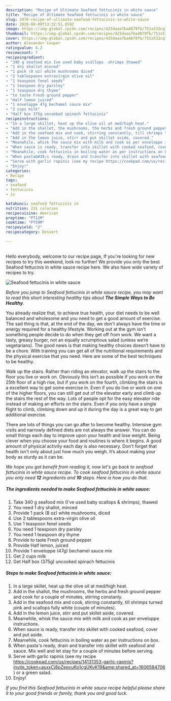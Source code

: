 ```yaml
---
description: "Recipe of Ultimate Seafood fettucinis in white sauce"
title: "Recipe of Ultimate Seafood fettucinis in white sauce"
slug: 2478-recipe-of-ultimate-seafood-fettucinis-in-white-sauce
date: 2020-08-09T13:32:51.859Z
image: https://img-global.cpcdn.com/recipes/425daaa7ba4879fb/751x532cq70/seafood-fettucinis-in-white-sauce-recipe-main-photo.jpg
thumbnail: https://img-global.cpcdn.com/recipes/425daaa7ba4879fb/751x532cq70/seafood-fettucinis-in-white-sauce-recipe-main-photo.jpg
cover: https://img-global.cpcdn.com/recipes/425daaa7ba4879fb/751x532cq70/seafood-fettucinis-in-white-sauce-recipe-main-photo.jpg
author: Alexander Cooper
ratingvalue: 4.2
reviewcount: 7
recipeingredient:
- "340 g seafood mix Ive used baby scallops  shrimps thawed"
- "1 dry shallot minced"
- "1 pack (8 oz) white mushrooms diced"
- "2 tablespoons extravirgin olive oil"
- "1 teaspoon fenel seeds"
- "1 teaspoon dry parsley"
- "1 teaspoon dry thyme"
- "to taste Fresh ground pepper"
- "Half lemon juiced"
- "1 enveloppe 47g bechamel sauce mix"
- "2 cups milk"
- "Half box 375g uncooked spinach fettucinis"
recipeinstructions:
- "In a large skillet, heat up the olive oil at med/high heat."
- "Add in the shallot, the mushrooms, the herbs and fresh ground pepper and cook for a couple of minutes, stirring constanly."
- "Add in the seafood mix and cook, stirring constantly, till shrimps turned pink and scallops fully white (couple of minutes)."
- "Add in the lemon juice, stirr and put skillet aside, covered."
- "Meanwhile, whisk the sauce mix with milk and cook as per enveloppe instructions."
- "When sauce is ready, transfer into skillet with cooked seafood, cover and put aside."
- "Meanwhile, cook fettucinis in boiling water as per instructions on box."
- "When pasta&#39;s ready, drain and transfer into skillet with seafood and sauce. Mix well and let stay for a couple of minutes before serving."
- "Serve with garlic rapinis (see my recipe https://cookpad.com/us/recipes/14131353-garlic-rapinis?invite_token=asxxCj8pZepvuKo1cgUKvK19&amp;shared_at=1606584706) or a green salad."
- "Enjoy!"
categories:
- Recipe
tags:
- seafood
- fettucinis
- in

katakunci: seafood fettucinis in 
nutrition: 231 calories
recipecuisine: American
preptime: "PT12M"
cooktime: "PT59M"
recipeyield: "2"
recipecategory: Dessert

---
```

<br>
Hello everybody, welcome to our recipe page, If you're looking for new recipes to try this weekend, look no further! We provide you only the best Seafood fettucinis in white sauce recipe here. We also have wide variety of recipes to try.
<br>


![Seafood fettucinis in white sauce](https://img-global.cpcdn.com/recipes/425daaa7ba4879fb/751x532cq70/seafood-fettucinis-in-white-sauce-recipe-main-photo.jpg)

<i>Before you jump to Seafood fettucinis in white sauce recipe, you may want to read this short interesting healthy tips about <strong>The Simple Ways to Be Healthy</strong>.</i>

You already realize that, to achieve true health, your diet needs to be well balanced and wholesome and you need to get a good amount of exercise. The sad thing is that, at the end of the day, we don't always have the time or energy required for a healthy lifestyle. Working out at the gym isn't something people decide to do when they get off from work. We want a tasty, greasy burger, not an equally scrumptious salad (unless we’re vegetarians). The good news is that making healthy choices doesn’t have to be a chore. With training you can get all of the nutritional requirements and the physical exercise that you need. Here are some of the best techniques to be healthy.

Walk up the stairs. Rather than riding an elevator, walk up the stairs to the floor you live or work on. Obviously this isn’t as possible if you work on the 25th floor of a high rise, but if you work on the fourth, climbing the stairs is a excellent way to get some exercise in. Even if you do live or work on one of the higher floors, you can still get out of the elevator early and climb up the stairs the rest of the way. Lots of people opt for the easy elevator ride instead of making an efforts on the stairs. Even if you only have a single flight to climb, climbing down and up it during the day is a great way to get additional exercise. 

There are lots of things you can go after to become healthy. Intensive gym visits and narrowly defined diets are not always the answer. You can do small things each day to improve upon your health and lose weight. Being clever when you choose your food and routines is where it begins. A good amount of physical activity each day is also necessary. Don't forget that health isn't only about just how much you weigh. It’s about making your body as sturdy as it can be. 


<i>We hope you got benefit from reading it, now let's go back to seafood fettucinis in white sauce recipe. To cook seafood fettucinis in white sauce you only need <strong>12</strong> ingredients and <strong>10</strong> steps. Here is how you do that.
</i>

##### The ingredients needed to make Seafood fettucinis in white sauce:

1. Take 340 g seafood mix (I&#39;ve used baby scallops &amp; shrimps), thawed
1. You need 1 dry shallot, minced
1. Provide 1 pack (8 oz) white mushrooms, diced
1. Use 2 tablespoons extra-virgin olive oil
1. Use 1 teaspoon fenel seeds
1. You need 1 teaspoon dry parsley
1. You need 1 teaspoon dry thyme
1. Provide to taste Fresh ground pepper
1. Provide Half lemon, juiced
1. Provide 1 enveloppe (47g) bechamel sauce mix
1. Get 2 cups milk
1. Get Half box (375g) uncooked spinach fettucinis


##### Steps to make Seafood fettucinis in white sauce:

1. In a large skillet, heat up the olive oil at med/high heat.
1. Add in the shallot, the mushrooms, the herbs and fresh ground pepper and cook for a couple of minutes, stirring constanly.
1. Add in the seafood mix and cook, stirring constantly, till shrimps turned pink and scallops fully white (couple of minutes).
1. Add in the lemon juice, stirr and put skillet aside, covered.
1. Meanwhile, whisk the sauce mix with milk and cook as per enveloppe instructions.
1. When sauce is ready, transfer into skillet with cooked seafood, cover and put aside.
1. Meanwhile, cook fettucinis in boiling water as per instructions on box.
1. When pasta&#39;s ready, drain and transfer into skillet with seafood and sauce. Mix well and let stay for a couple of minutes before serving.
1. Serve with garlic rapinis (see my recipe https://cookpad.com/us/recipes/14131353-garlic-rapinis?invite_token=asxxCj8pZepvuKo1cgUKvK19&amp;shared_at=1606584706) or a green salad.
1. Enjoy!


<i>If you find this Seafood fettucinis in white sauce recipe helpful please share it to your good friends or family, thank you and good luck.</i>
